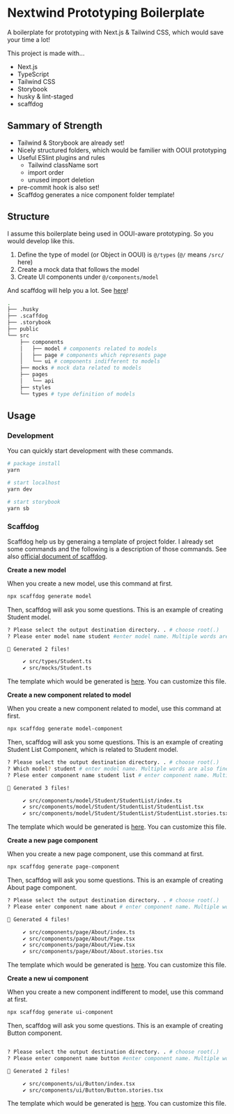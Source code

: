 # Nextwind Prototyping Boilerplate

A boilerplate for prototyping with Next.js & Tailwind CSS, which would save your time a lot!

This project is made with...

- Next.js
- TypeScript
- Tailwind CSS
- Storybook
- husky & lint-staged
- scaffdog

## Sammary of Strength

- Tailwind & Storybook are already set!
- Nicely structured folders, which would be familier with OOUI prototyping
- Useful ESlint plugins and rules
  - Tailwind className sort
  - import order
  - unused import deletion
- pre-commit hook is also set!
- Scaffdog generates a nice component folder template!

## Structure

I assume this boilerplate being used in OOUI-aware prototyping. So you would develop like this.

1. Define the type of model (or Object in OOUI) is `@/types` (`@/` means `/src/` here)
2. Create a mock data that follows the model
3. Create UI components under `@/components/model`

And scaffdog will help you a lot. See [here](#scaffdog)!

```zsh
.
├── .husky
├── .scaffdog
├── .storybook
├── public
└── src
    ├── components
    │   ├── model # components related to models
    │   ├── page # components which represents page
    │   └── ui # components indifferent to models
    ├── mocks # mock data related to models
    ├── pages
    │   └── api
    ├── styles
    └── types # type definition of models
```

## Usage

### Development

You can quickly start development with these commands.

```zsh
# package install
yarn

# start localhost
yarn dev

# start storybook
yarn sb
```

### Scaffdog

Scaffdog help us by generaing a template of project folder.
I already set some commands and the following is a description of those commands. See also [official document of scaffdog](https://github.com/cats-oss/scaffdog#scaffdog).

**Create a new model**

When you create a new model, use this command at first.

```zsh
npx scaffdog generate model
```

Then, scaffdog will ask you some questions. This is an example of creating Student model.

```zsh
? Please select the output destination directory. . # choose root(.)
? Please enter model name student #enter model name. Multiple words are also fine.

🐶 Generated 2 files!

     ✔ src/types/Student.ts
     ✔ src/mocks/Student.ts

```

The template which would be generated is [here](https://github.com/HajimexxxNakagawa/Nextwind-Prototyping-Boilerplate/blob/main/.scaffdog/model.md). You can customize this file.

**Create a new component related to model**

When you create a new component related to model, use this command at first.

```zsh
npx scaffdog generate model-component
```

Then, scaffdog will ask you some questions. This is an example of creating Student List Component, which is related to Student model.

```zsh
? Please select the output destination directory. . # choose root(.)
? Which model? student # enter model name. Multiple words are also fine.
? Plese enter component name student list # enter component name. Multiple words are also fine.

🐶 Generated 3 files!

     ✔ src/components/model/Student/StudentList/index.ts
     ✔ src/components/model/Student/StudentList/StudentList.tsx
     ✔ src/components/model/Student/StudentList/StudentList.stories.tsx


```

The template which would be generated is [here](https://github.com/HajimexxxNakagawa/Nextwind-Prototyping-Boilerplate/blob/main/.scaffdog/model-component.md). You can customize this file.

**Create a new page component**

When you create a new page component, use this command at first.

```zsh
npx scaffdog generate page-component
```

Then, scaffdog will ask you some questions. This is an example of creating About page component.

```zsh
? Please select the output destination directory. . # choose root(.)
? Please enter component name about # enter component name. Multiple words are also fine.

🐶 Generated 4 files!

     ✔ src/components/page/About/index.ts
     ✔ src/components/page/About/Page.tsx
     ✔ src/components/page/About/View.tsx
     ✔ src/components/page/About/About.stories.tsx


```

The template which would be generated is [here](https://github.com/HajimexxxNakagawa/Nextwind-Prototyping-Boilerplate/blob/main/.scaffdog/page-component.md). You can customize this file.

**Create a new ui component**

When you create a new component indifferent to model, use this command at first.

```zsh
npx scaffdog generate ui-component
```

Then, scaffdog will ask you some questions. This is an example of creating Button component.

```zsh

? Please select the output destination directory. . # choose root(.)
? Please enter component name button #enter component name. Multiple words are also fine.

🐶 Generated 2 files!

     ✔ src/components/ui/Button/index.tsx
     ✔ src/components/ui/Button/Button.stories.tsx


```

The template which would be generated is [here](https://github.com/HajimexxxNakagawa/Nextwind-Prototyping-Boilerplate/blob/main/.scaffdog/ui-component.md). You can customize this file.
